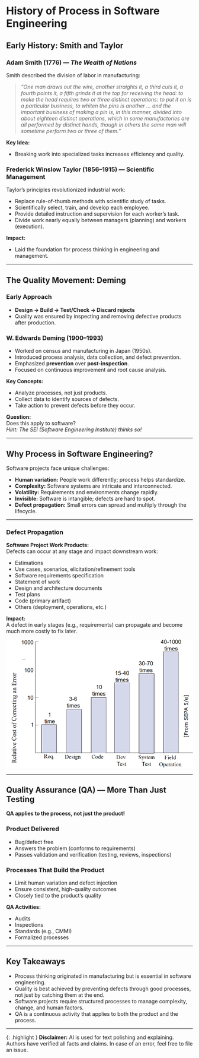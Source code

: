 # History of Process in Software Engineering

## Early History: Smith and Taylor

### Adam Smith (1776) — *The Wealth of Nations*

Smith described the division of labor in manufacturing:
> _“One man draws out the wire, another straights it, a third cuts it, a fourth points it, a fifth grinds it at the top for receiving the head: to make the head requires two or three distinct operations: to put it on is a particular business, to whiten the pins is another ... and the important business of making a pin is, in this manner, divided into about eighteen distinct operations, which in some manufactories are all performed by distinct hands, though in others the same man will sometime perform two or three of them.”_

**Key Idea:**  
- Breaking work into specialized tasks increases efficiency and quality.

### Frederick Winslow Taylor (1856–1915) — Scientific Management

Taylor’s principles revolutionized industrial work:
- Replace rule-of-thumb methods with scientific study of tasks.
- Scientifically select, train, and develop each employee.
- Provide detailed instruction and supervision for each worker’s task.
- Divide work nearly equally between managers (planning) and workers (execution).

**Impact:**  
- Laid the foundation for process thinking in engineering and management.

---

## The Quality Movement: Deming

### Early Approach

- **Design → Build → Test/Check → Discard rejects**
- Quality was ensured by inspecting and removing defective products after production.

### W. Edwards Deming (1900–1993)

- Worked on census and manufacturing in Japan (1950s).
- Introduced process analysis, data collection, and defect prevention.
- Emphasized **prevention** over **post-inspection**.
- Focused on continuous improvement and root cause analysis.

**Key Concepts:**
- Analyze processes, not just products.
- Collect data to identify sources of defects.
- Take action to prevent defects before they occur.

**Question:**  
Does this apply to software?  
*Hint: The SEI (Software Engineering Institute) thinks so!*

---

## Why Process in Software Engineering?

Software projects face unique challenges:
- **Human variation:** People work differently; process helps standardize.
- **Complexity:** Software systems are intricate and interconnected.
- **Volatility:** Requirements and environments change rapidly.
- **Invisible:** Software is intangible; defects are hard to spot.
- **Defect propagation:** Small errors can spread and multiply through the lifecycle.

---

### Defect Propagation

**Software Project Work Products:**  
Defects can occur at any stage and impact downstream work:

- Estimations
- Use cases, scenarios, elicitation/refinement tools
- Software requirements specification
- Statement of work
- Design and architecture documents
- Test plans
- Code (primary artifact)
- Others (deployment, operations, etc.)

**Impact:**  
A defect in early stages (e.g., requirements) can propagate and become much more costly to fix later.

![NASA - Defect propagation](image.png)

---

## Quality Assurance (QA) — More Than Just Testing

**QA applies to the process, not just the product!**

### Product Delivered

- Bug/defect free
- Answers the problem (conforms to requirements)
- Passes validation and verification (testing, reviews, inspections)

### Processes That Build the Product

- Limit human variation and defect injection
- Ensure consistent, high-quality outcomes
- Closely tied to the product’s quality

**QA Activities:**
- Audits
- Inspections
- Standards (e.g., CMMI)
- Formalized processes

---

## Key Takeaways

- Process thinking originated in manufacturing but is essential in software engineering.
- Quality is best achieved by preventing defects through good processes, not just by catching them at the end.
- Software projects require structured processes to manage complexity, change, and human factors.
- QA is a continuous activity that applies to both the product and the process.

---

{: .highlight }
**Disclaimer:** AI is used for text polishing and explaining. Authors have verified all facts and claims. In case of an error, feel free to file an issue.
